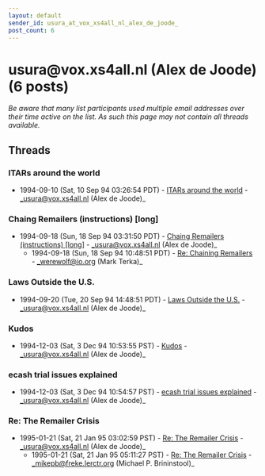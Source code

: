 ```yaml
---
layout: default
sender_id: usura_at_vox_xs4all_nl_alex_de_joode_
post_count: 6
---
```


# usura<span>@</span>vox.xs4all.nl (Alex de Joode) (6 posts)

_Be aware that many list participants used multiple email addresses over their time active on the list. As such this page may not contain all threads available._

## Threads

### ITARs around the world
+ 1994-09-10 (Sat, 10 Sep 94 03:26:54 PDT) - [ITARs around the world](/archive/1994/09/e06f8c44113f0ed3c0ea0d4528a94f322216f2c706e52ff7e7ce62cd306c7cef) - _usura@vox.xs4all.nl (Alex de Joode)_

### Chaing Remailers (instructions) [long]
+ 1994-09-18 (Sun, 18 Sep 94 03:31:50 PDT) - [Chaing Remailers (instructions) [long]](/archive/1994/09/1544882c3f5fddc5ff1f5e74be242c9362f44bd5fcaeac313dcc812a44239228) - _usura@vox.xs4all.nl (Alex de Joode)_
  + 1994-09-18 (Sun, 18 Sep 94 10:48:51 PDT) - [Re: Chaining Remailers](/archive/1994/09/4162cf4f6ea25667360b1e4044a6deea24cf3a17bb41e0ff78c8f3bad4c89ab3) - _werewolf@io.org (Mark Terka)_

### Laws Outside the U.S.
+ 1994-09-20 (Tue, 20 Sep 94 14:48:51 PDT) - [Laws Outside the U.S.](/archive/1994/09/fb2cf7ec1023c5d7b958fe377b20507aac327d522cd400681ef206a81dd98c2b) - _usura@vox.xs4all.nl (Alex de Joode)_

### Kudos
+ 1994-12-03 (Sat, 3 Dec 94 10:53:55 PST) - [Kudos](/archive/1994/12/688620b55bffdb5f33fc9b649ef90c213c939c0078aa965cf3207fd001ef2701) - _usura@vox.xs4all.nl (Alex de Joode)_

### ecash trial issues explained
+ 1994-12-03 (Sat, 3 Dec 94 10:54:57 PST) - [ecash trial issues explained](/archive/1994/12/8334f0f2ef5f5872c2868bea73efe981c3e70b9c2f4cb60a2c3e01c6d1ad2722) - _usura@vox.xs4all.nl (Alex de Joode)_

### Re: The Remailer Crisis
+ 1995-01-21 (Sat, 21 Jan 95 03:02:59 PST) - [Re: The Remailer Crisis](/archive/1995/01/8a1aea0c0a8731c6271caab10d3a1babd4319dd46dbec5d478f1740213a5a247) - _usura@vox.xs4all.nl (Alex de Joode)_
  + 1995-01-21 (Sat, 21 Jan 95 05:11:27 PST) - [Re: The Remailer Crisis](/archive/1995/01/c7e24829dc76311ab120b5d80e52b775d7246249bee5eeba9ba24f08791a309f) - _mikepb@freke.lerctr.org (Michael P. Brininstool)_

